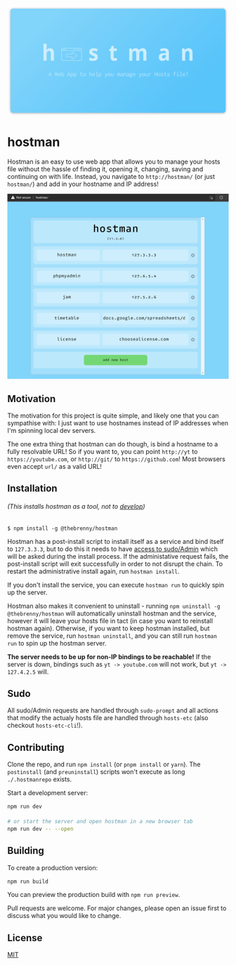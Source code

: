 ![Hero Banner](./docs/hostman-banner-social.png)

# hostman

Hostman is an easy to use web app that allows you to manage your hosts file without the hassle of finding it, opening it, changing, saving and continuing on with life. Instead, you navigate to `http://hostman/` (or just `hostman/`) and add in your hostname and IP address!

![Hero Screenshot](./docs/hero-screenshot.png)

## Motivation

The motivation for this project is quite simple, and likely one that you can sympathise with: I just want to use hostnames instead of IP addresses when I'm spinning local dev servers.

The one extra thing that hostman can do though, is bind a hostname to a fully resolvable URL! So if you want to, you can point `http://yt` to `https://youtube.com`, or `http://git/` to `https://github.com`! Most browsers even accept `url/` as a valid URL!

## Installation
###### (This installs hostman as a tool, not to [develop](#contributing))

```console
$ npm install -g @thebrenny/hostman
```

Hostman has a post-install script to install itself as a service and bind itself to `127.3.3.3`, but to do this it needs to have [access to sudo/Admin](#sudo) which will be asked during the install process. If the administative request fails, the post-install script will exit successfully in order to not disrupt the chain. To restart the administrative install again, run `hostman install`.

If you don't install the service, you can execute `hostman run` to quickly spin up the server.

Hostman also makes it convenient to uninstall - running `npm uninstall -g @thebrenny/hostman` will automatically uninstall hostman and the service, however it will leave your hosts file in tact (in case you want to reinstall hostman again). Otherwise, if you want to keep hostman installed, but remove the service, run `hostman uninstall`, and you can still run `hostman run` to spin up the hostman server.

**The server needs to be up for non-IP bindings to be reachable!** If the server is down, bindings such as `yt -> youtube.com` will not work, but `yt -> 127.4.2.5` will.

## Sudo

All sudo/Admin requests are handled through `sudo-prompt` and all actions that modify the actualy hosts file are handled through `hosts-etc` (also checkout `hosts-etc-cli`!).

## Contributing

Clone the repo, and run `npm install` (or `pnpm install` or `yarn`). The `postinstall` (and `preuninstall`) scripts won't execute as long `./.hostmanrepo` exists.

Start a development server:

```bash
npm run dev

# or start the server and open hostman in a new browser tab
npm run dev -- --open
```

## Building

To create a production version:

```bash
npm run build
```

You can preview the production build with `npm run preview`.

Pull requests are welcome. For major changes, please open an issue first to discuss what you would like to change.

## License

[MIT](https://choosealicense.com/licenses/mit/)
